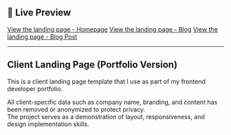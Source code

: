 ## 🔗 Live Preview

[View the landing page - Homepage](https://fillia911.github.io/product-landing-template-01/)
[View the landing page - Blog](https://fillia911.github.io/product-landing-template-01/blog.html)
[View the landing page - Blog Post](https://fillia911.github.io/product-landing-template-01/post.html)

---

## Client Landing Page (Portfolio Version)

This is a client landing page template that I use as part of my frontend developer portfolio.

All client-specific data such as company name, branding, and content has been removed or anonymized to protect privacy.  
The project serves as a demonstration of layout, responsiveness, and design implementation skills.